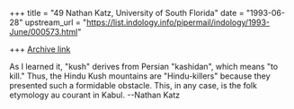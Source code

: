 +++
title = "49 Nathan Katz, University of South Florida"
date = "1993-06-28"
upstream_url = "https://list.indology.info/pipermail/indology/1993-June/000573.html"

+++
[Archive link](https://list.indology.info/pipermail/indology/1993-June/000573.html)

As I learned it, "kush" derives from Persian "kashidan", which means "to
kill." Thus, the Hindu Kush mountains are "Hindu-killers" because they
presented such a formidable obstacle. This, in any case, is the folk etymology
au courant in Kabul. --Nathan Katz







